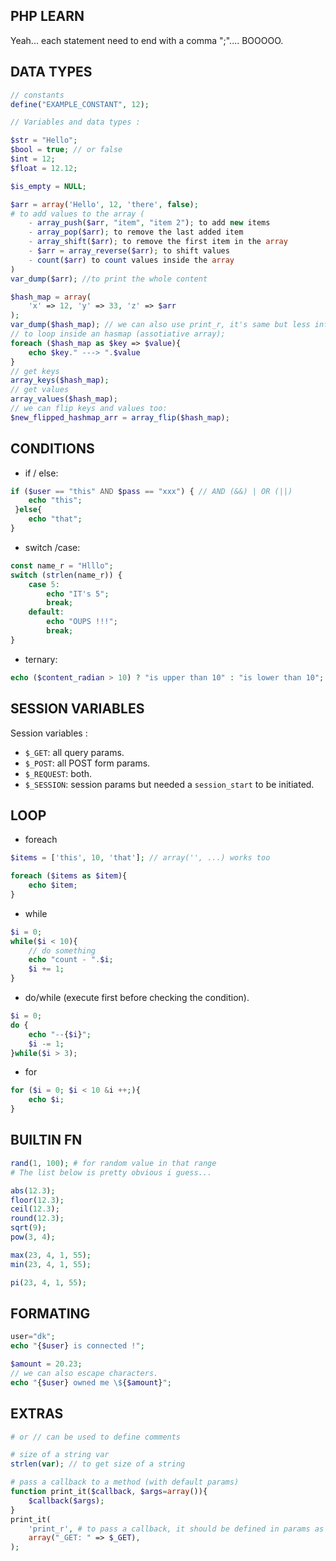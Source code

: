## PHP LEARN

Yeah... each statement need to end with a comma ";".... BOOOOO.

## DATA TYPES

```php
// constants
define("EXAMPLE_CONSTANT", 12);

// Variables and data types :

$str = "Hello";
$bool = true; // or false
$int = 12;
$float = 12.12;

$is_empty = NULL;

$arr = array('Hello', 12, 'there', false);
# to add values to the array (
    - array_push($arr, "item", "item 2"); to add new items
    - array_pop($arr); to remove the last added item
    - array_shift($arr); to remove the first item in the array
    - $arr = array_reverse($arr); to shift values
    - count($arr) to count values inside the array
)
var_dump($arr); //to print the whole content

$hash_map = array(
    'x' => 12, 'y' => 33, 'z' => $arr
);
var_dump($hash_map); // we can also use print_r, it's same but less infos.
// to loop inside an hasmap (assotiative array);
foreach ($hash_map as $key => $value){
    echo $key." ---> ".$value
}
// get keys
array_keys($hash_map);
// get values
array_values($hash_map);
// we can flip keys and values too:
$new_flipped_hashmap_arr = array_flip($hash_map);
```

## CONDITIONS

- if / else:

```php
if ($user == "this" AND $pass == "xxx") { // AND (&&) | OR (||)
    echo "this";
 }else{
    echo "that";
}
```

- switch /case:

```php
const name_r = "Hlllo";
switch (strlen(name_r)) {
    case 5:
        echo "IT's 5";
        break;
    default:
        echo "OUPS !!!";
        break;
}
```

- ternary:

```php
echo ($content_radian > 10) ? "is upper than 10" : "is lower than 10";
```

## SESSION VARIABLES

Session variables :

- `$_GET`: all query params.
- `$_POST`: all POST form params.
- `$_REQUEST`: both.
- `$_SESSION`: session params but needed a `session_start` to be initiated.

## LOOP

- foreach
```php
$items = ['this', 10, 'that']; // array('', ...) works too

foreach ($items as $item){
    echo $item;
}
```
- while

```php
$i = 0;
while($i < 10){
    // do something
    echo "count - ".$i;
    $i += 1;
}
```

- do/while (execute first before checking the condition).
```php
$i = 0;
do {
    echo "--{$i}";
    $i -= 1;
}while($i > 3);
```

- for
```php
for ($i = 0; $i < 10 &i ++;){
    echo $i;
}
```
## BUILTIN FN

```php
rand(1, 100); # for random value in that range
# The list below is pretty obvious i guess...

abs(12.3);
floor(12.3);
ceil(12.3);
round(12.3);
sqrt(9);
pow(3, 4);

max(23, 4, 1, 55);
min(23, 4, 1, 55);

pi(23, 4, 1, 55);

```

## FORMATING

```php
user="dk";
echo "{$user} is connected !";

$amount = 20.23;
// we can also escape characters.
echo "{$user} owned me \${$amount}";
```

## EXTRAS

```php
# or // can be used to define comments

# size of a string var
strlen(var); // to get size of a string

# pass a callback to a method (with default params)
function print_it($callback, $args=array()){
    $callback($args);
}
print_it(
    'print_r', # to pass a callback, it should be defined in params as string.
    array("_GET: " => $_GET),
);
```
